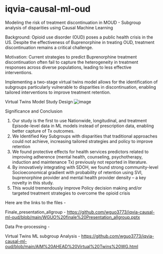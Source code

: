 # iqvia-causal-ml-oud
Modeling the risk of treatment discontinuation in MOUD - Subgroup analysis of disparities using Causal Machine Learning  

Background: 
Opioid use disorder (OUD) poses a public health crisis in the US. Despite the effectiveness of Buprenorphine in treating OUD, treatment discontinuation remains a critical challenge. 

Motivation: 
Current strategies to predict Buprenorphine treatment discontinuation often fail to capture the heterogeneity in treatment responses across diverse populations, leading to less effective interventions.

Implementing a two-stage virtual twins model allows for the identification of subgroups particularly vulnerable to disparities in discontinuation, enabling tailored interventions to improve treatment retention.


Virtual Twins Model Study Design 
![image](https://github.com/user-attachments/assets/89c45d18-f6a2-4880-b2e8-9153db0771f4)


Significance and Conclusion  
1. Our study is the first to use Nationwide, longitudinal, and treatment Episode-level data in ML models instead of prescription data, enabling better capture of Tx outcomes. 
2. We Identified Key Subgroups with disparities that traditional approaches could not achieve, increasing tailored strategies and policy to improve retention 
3. We found protective effects for health services predictors related to improving adherence (mental health, counseling, psychotherapy, induction and maintenance Tx) previously not reported in literature. 
4. By innovatively integrating with SDOH, we found strong community-level Socioeconomical gradient with probability of retention using SVI, buprenorphine provider and mental health provider density – a key novelty in this study. 
5. This would tremendously improve Policy decision making and/or targeted treatment strategies to overcome the opioid crisis


Here are the links to the files - 


Finale_presentation_allgroup - https://github.com/wguo3773/iqvia-causal-ml-oud/blob/main/WGUO%20finale%20Presentation_allgroup.pptx

Data Pre-processing - 

Virtual Twins ML subgroup Analysis - https://github.com/wguo3773/iqvia-causal-ml-oud/blob/main/AIM%20AHEAD%20Virtual%20Twins%20WG.html

 








